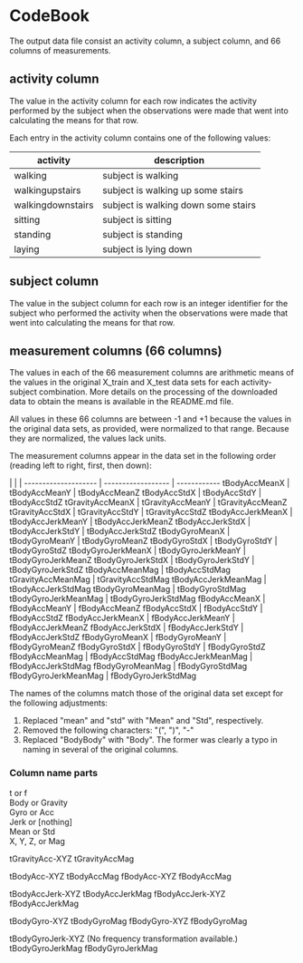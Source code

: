 CodeBook
========

The output data file consist an activity column, a subject column, and 66 columns of measurements.

activity column
---------------

The value in the activity column for each row indicates the activity performed by the subject when the observations were made that went into calculating the means for that row.

Each entry in the activity column contains one of the following values:

activity |description
------------- | ----------------
walking | subject is walking 
walkingupstairs | subject is walking up some stairs
walkingdownstairs | subject is walking down some stairs
sitting | subject is sitting
standing | subject is standing
laying | subject is lying down

subject column
--------------

The value in the subject column for each row is an integer identifier for the subject who performed the activity when the observations were made that went into calculating the means for that row.

measurement columns (66 columns)
------------------------

The values in each of the 66 measurement columns are arithmetic means of the values in the original X_train and X_test data sets for each activity-subject combination.  More details on the processing of the downloaded data to obtain the means is available in the README.md file.

All values in these 66 columns are between -1 and +1 because the values in the original data sets, as provided, were normalized to that range.  Because they are normalized, the values lack units.

The measurement columns appear in the data set in the following order (reading left to right, first, then down):

 |  |  | 
-------------------- | ------------------ | ------------
tBodyAccMeanX        | tBodyAccMeanY      | tBodyAccMeanZ
tBodyAccStdX         | tBodyAccStdY       | tBodyAccStdZ
tGravityAccMeanX     | tGravityAccMeanY   | tGravityAccMeanZ
tGravityAccStdX      | tGravityAccStdY    | tGravityAccStdZ
tBodyAccJerkMeanX    | tBodyAccJerkMeanY  | tBodyAccJerkMeanZ
tBodyAccJerkStdX     | tBodyAccJerkStdY   | tBodyAccJerkStdZ
tBodyGyroMeanX       | tBodyGyroMeanY     | tBodyGyroMeanZ
tBodyGyroStdX        | tBodyGyroStdY      | tBodyGyroStdZ
tBodyGyroJerkMeanX   | tBodyGyroJerkMeanY | tBodyGyroJerkMeanZ
tBodyGyroJerkStdX    | tBodyGyroJerkStdY  | tBodyGyroJerkStdZ
tBodyAccMeanMag      | tBodyAccStdMag
tGravityAccMeanMag   | tGravityAccStdMag
tBodyAccJerkMeanMag  | tBodyAccJerkStdMag
tBodyGyroMeanMag     | tBodyGyroStdMag
tBodyGyroJerkMeanMag | tBodyGyroJerkStdMag
fBodyAccMeanX        | fBodyAccMeanY     | fBodyAccMeanZ
fBodyAccStdX         | fBodyAccStdY      | fBodyAccStdZ
fBodyAccJerkMeanX    | fBodyAccJerkMeanY | fBodyAccJerkMeanZ
fBodyAccJerkStdX     | fBodyAccJerkStdY  | fBodyAccJerkStdZ
fBodyGyroMeanX       | fBodyGyroMeanY    | fBodyGyroMeanZ
fBodyGyroStdX        | fBodyGyroStdY     | fBodyGyroStdZ
fBodyAccMeanMag      | fBodyAccStdMag
fBodyAccJerkMeanMag  | fBodyAccJerkStdMag
fBodyGyroMeanMag     | fBodyGyroStdMag
fBodyGyroJerkMeanMag | fBodyGyroJerkStdMag

The names of the columns match those of the original data set except for the following adjustments:

1. Replaced "mean" and "std" with "Mean" and "Std", respectively.
2. Removed the following characters: "(", ")", "-"
3. Replaced "BodyBody" with "Body".  The former was clearly a typo in naming in several of the original columns.

### Column name parts

t or f  
Body or Gravity  
Gyro or Acc  
Jerk or [nothing]  
Mean or Std  
X, Y, Z, or Mag  

tGravityAcc-XYZ
tGravityAccMag

tBodyAcc-XYZ
tBodyAccMag
fBodyAcc-XYZ
fBodyAccMag

tBodyAccJerk-XYZ
tBodyAccJerkMag
fBodyAccJerk-XYZ
fBodyAccJerkMag

tBodyGyro-XYZ
tBodyGyroMag
fBodyGyro-XYZ
fBodyGyroMag

tBodyGyroJerk-XYZ  (No frequency transformation available.)
tBodyGyroJerkMag
fBodyGyroJerkMag

